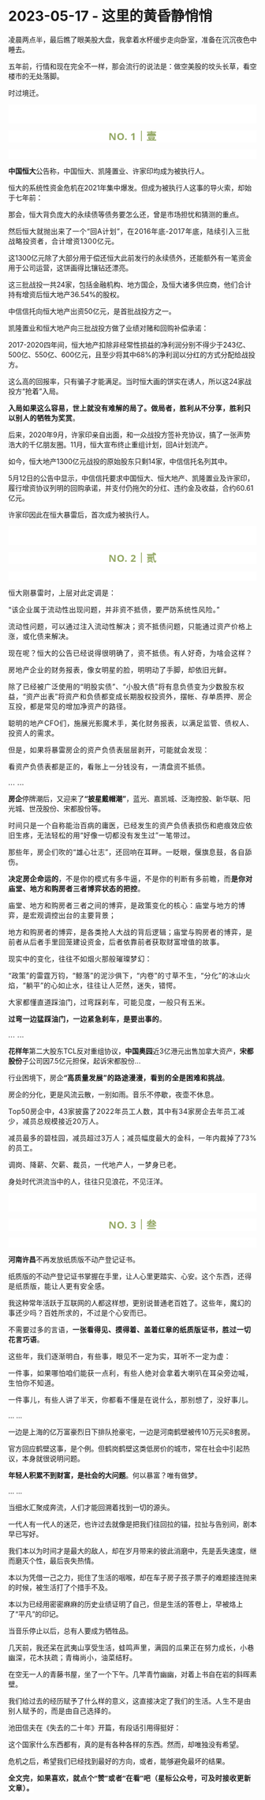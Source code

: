 # 2023-05-17 - 这里的黄昏静悄悄

<p style="visibility: visible;">凌晨两点半，最后瞧了眼美股大盘，我拿着水杯缓步走向卧室，准备在沉沉夜色中睡去。</p><p style="visibility: visible;">五年前，行情和现在完全不一样，那会流行的说法是：做空美股的坟头长草，看空楼市的无处落脚。</p><p style="visibility: visible;">时过境迁。</p><p style="outline: 0px;font-family: system-ui, -apple-system, BlinkMacSystemFont, &quot;Helvetica Neue&quot;, &quot;PingFang SC&quot;, &quot;Hiragino Sans GB&quot;, &quot;Microsoft YaHei UI&quot;, &quot;Microsoft YaHei&quot;, Arial, sans-serif;letter-spacing: 0.544px;white-space: normal;background-color: rgb(255, 255, 255);visibility: visible;"><br style="outline: 0px;visibility: visible;"><br style="outline: 0px;visibility: visible;"></p><p style="outline: 0px;letter-spacing: 0.544px;white-space: normal;color: rgb(34, 34, 34);font-family: -apple-system-font, system-ui, &quot;Helvetica Neue&quot;, &quot;PingFang SC&quot;, &quot;Hiragino Sans GB&quot;, &quot;Microsoft YaHei UI&quot;, &quot;Microsoft YaHei&quot;, Arial, sans-serif;background-color: rgb(255, 255, 255);text-align: center;visibility: visible;"><span style="outline: 0px;font-weight: bold;line-height: 25px;color: rgb(149, 169, 103);font-size: 20px;visibility: visible;">NO. 1｜壹</span></p><p style="outline: 0px;letter-spacing: 0.544px;white-space: normal;color: rgb(34, 34, 34);font-family: -apple-system-font, system-ui, &quot;Helvetica Neue&quot;, &quot;PingFang SC&quot;, &quot;Hiragino Sans GB&quot;, &quot;Microsoft YaHei UI&quot;, &quot;Microsoft YaHei&quot;, Arial, sans-serif;background-color: rgb(255, 255, 255);text-align: center;visibility: visible;"><br style="outline: 0px;visibility: visible;"></p><p style="visibility: visible;"><strong style="visibility: visible;">中国恒大</strong>公告称，中国恒大、凯隆置业、许家印均成为被执行人。<br style="visibility: visible;"></p><p style="visibility: visible;">恒大的系统性资金危机在2021年集中爆发。但成为被执行人这事的导火索，却始于七年前：</p><p style="visibility: visible;">那会，恒大背负庞大的永续债等债务要怎么还，曾是市场担忧和猜测的重点。</p><p style="visibility: visible;">然后<span style="letter-spacing: 0.578px; visibility: visible;">恒大就抛出来了一个“回A计划”，在2016年底-2017年底，陆续引入三批战略投资者</span><span style="letter-spacing: 0.578px; visibility: visible;">，合计增资1300亿元。</span><br style="visibility: visible;"></p><p style="visibility: visible;">这1300亿元除了大部分用于偿还恒大此前发行的永续债外，还能额外有一笔资金用于公司运营，这饼画得比镶钻还漂亮。</p><p style="visibility: visible;">这三批战投一共24家，包括金融机构、地方国企，及恒大诸多供应商，他们合计持有增资后恒大地产36.54%的股权。</p><p style="visibility: visible;">中信信托向恒大地产出资50亿元，是首批战投方之一。<br style="visibility: visible;"></p><p style="visibility: visible;">凯隆置业和恒大地产向三批战投方做了业绩对赌和回购补偿承诺：</p><p style="visibility: visible;">2017-2020四年间，恒大地产扣除非经常性损益的净利润分别不得少于243亿、500亿、550亿、600亿元，且至少将其中68%的净利润以分红的方式分配给战投方。<br style="visibility: visible;"></p><p style="visibility: visible;">这么高的回报率，只有骗子才能满足。当时恒大画的饼实在诱人，所以这24家战投方“抢着”入局。<br style="visibility: visible;"></p><p style="visibility: visible;"><strong style="visibility: visible;"><span style="letter-spacing: 0.034em; visibility: visible;">入局如果这么容易，世上就没有难解的局了。做局者，</span><span style="letter-spacing: 0.034em; visibility: visible;">胜利从不分享，胜利只以别人的牺牲为奖赏</span></strong><span style="letter-spacing: 0.034em; visibility: visible;">。</span></p><p>后来，2020年9月，许家印亲自出面，和一众战投方签补充协议，搞了一张声势浩大的千亿朋友圈。11月，恒大宣布终止重组计划，回A计划流产。<br></p><p>如今，恒大地产1300亿元战投的原始股东只剩14家，中信信托名列其中。<br></p><p>5月12日的公告中显示，中信信托要求中国恒大、恒大地产、凯隆置业及许家印，履行增资协议列明的回购承诺，并支付仍拖欠的分红、违约金及收益，合约60.61亿元。<br></p><p>许家印因此在恒大暴雷后，首次成为被执行人。<span style="letter-spacing: 0.034em;"></span></p><p style="outline: 0px;font-family: system-ui, -apple-system, BlinkMacSystemFont, &quot;Helvetica Neue&quot;, &quot;PingFang SC&quot;, &quot;Hiragino Sans GB&quot;, &quot;Microsoft YaHei UI&quot;, &quot;Microsoft YaHei&quot;, Arial, sans-serif;letter-spacing: 0.544px;white-space: normal;background-color: rgb(255, 255, 255);visibility: visible;"><br style="outline: 0px;visibility: visible;"><br style="outline: 0px;visibility: visible;"></p><p style="outline: 0px;letter-spacing: 0.544px;white-space: normal;color: rgb(34, 34, 34);font-family: -apple-system-font, system-ui, &quot;Helvetica Neue&quot;, &quot;PingFang SC&quot;, &quot;Hiragino Sans GB&quot;, &quot;Microsoft YaHei UI&quot;, &quot;Microsoft YaHei&quot;, Arial, sans-serif;background-color: rgb(255, 255, 255);text-align: center;visibility: visible;"><span style="outline: 0px;font-weight: bold;line-height: 25px;color: rgb(149, 169, 103);font-size: 20px;visibility: visible;">NO. 2｜贰</span></p><p style="outline: 0px;letter-spacing: 0.544px;white-space: normal;color: rgb(34, 34, 34);font-family: -apple-system-font, system-ui, &quot;Helvetica Neue&quot;, &quot;PingFang SC&quot;, &quot;Hiragino Sans GB&quot;, &quot;Microsoft YaHei UI&quot;, &quot;Microsoft YaHei&quot;, Arial, sans-serif;background-color: rgb(255, 255, 255);text-align: center;visibility: visible;"><br style="outline: 0px;visibility: visible;"></p><p style="letter-spacing: 0.578px;white-space: normal;">恒大刚暴雷时，上层对此定调是：</p><p style="letter-spacing: 0.578px;white-space: normal;">“该企业属于流动性出现问题，并非资不抵债，要严防系统性风险。”</p><p style="letter-spacing: 0.578px;white-space: normal;">流动性问题，可以通过注入流动性解决；资不抵债问题，只能通过资产价格上涨，或化债来解决。</p><p style="letter-spacing: 0.578px;white-space: normal;">现在呢？恒大的公告已经说得很明确了，资不抵债。有人好奇，为啥会这样？<br></p><p style="letter-spacing: 0.578px;white-space: normal;">房地产企业的财务报表，像女明星的脸，明明动了手脚，却依旧光鲜。</p><p style="letter-spacing: 0.578px;white-space: normal;">除了已经被广泛使用的“明股实债”、“小股大债”将有息负债变为少数股东权益，“资产出表”将资产和负债都变成长期股权投资外，摆帐、存单质押、房企互投，都是常见的增加净资产的路径。</p><p style="letter-spacing: 0.578px;white-space: normal;">聪明的地产CFO们，施展光影魔术手，美化财务报表，以满足监管、债权人、投资人的需求。</p><p style="letter-spacing: 0.578px;white-space: normal;">但是，如果将暴雷房企的资产负债表层层剥开，可能就会发现：</p><p style="letter-spacing: 0.578px;white-space: normal;">看资产负债表都是正的，看账上一分钱没有，一清盘资不抵债。</p><p style="letter-spacing: 0.578px;white-space: normal;">... ...<br></p><p><strong>房企</strong>停牌潮后，又迎来了<strong>“披星戴帽潮”</strong>，蓝光、嘉凯城、泛海控股、新华联、阳光城、世茂股份、宋都股份等。</p><p><span style="letter-spacing: 0.578px;">时间只是一个自称能治百病的庸医，已经发生的资产负债表损伤和疤痕效应依旧生疼，无法轻松的用“好像一切都没有发生过”一笔带过。</span></p><p><span style="letter-spacing: 0.578px;">那些年，房企们吹的“雄心壮志”，还回响在耳畔。一眨眼，偃旗息鼓，各自舔伤。</span></p><p style="letter-spacing: 0.578px;white-space: normal;"><strong>决定房企命运的</strong>，不是你的模式有多牛逼，不是你的判断有多前瞻，而<strong>是你对庙堂、地方和购房者三者博弈状态的把控</strong>。</p><p style="letter-spacing: 0.578px;white-space: normal;">庙堂、地方和购房者三者之间的博弈，是政策变化的核心：<span style="letter-spacing: 0.578px;">庙堂与地方的博弈，是宏观调控出台的主要背景；</span></p><p style="letter-spacing: 0.578px;white-space: normal;"><span style="letter-spacing: 0.578px;"></span><span style="letter-spacing: 0.578px;">地方和购房者的博弈，是各类抢人大战的背后逻辑；</span><span style="letter-spacing: 0.578px;">庙堂与购房者的博弈，是前者从后者手里回笼建设资金，后者依靠前者获取财富增值的故事。</span></p><p style="letter-spacing: 0.578px;white-space: normal;">现实中的变化，往往不如烟火那般璀璨梦幻：</p><p style="letter-spacing: 0.578px;white-space: normal;">“政策”的雷霆万钧，“鲸落”的泥沙俱下，“内卷”的寸草不生，“分化”的冰山火焰，“躺平”的心如止水，往往让人茫然，迷失，错愕。</p><p style="letter-spacing: 0.578px;white-space: normal;">大家都懂直道踩油门，过弯踩刹车，可能见度，一般只有五米。</p><p style="letter-spacing: 0.578px;white-space: normal;"><strong>过弯一边猛踩油门，一边紧急刹车，是要出事的</strong>。</p><p style="letter-spacing: 0.578px;white-space: normal;">... ...<br></p><p><strong>花样年</strong>第二大股东TCL反对重组协议，<strong>中国奥园</strong>近3亿港元出售加拿大资产，<strong>宋都股份</strong>子公司因7.5亿元担保，起诉宋都股份...<br></p><p>行业困境下，房企<strong>“<span style="letter-spacing: 0.578px;">高质量发展”的路途漫漫，看到的全是困难和挑战</span></strong><span style="letter-spacing: 0.578px;">。</span><br></p><p>房企的分化，更是风流云散，一别如雨。<span style="letter-spacing: 0.034em;">音乐不停歇，夜壶不休息。</span></p><p><span style="letter-spacing: 0.034em;">Top50房企中，43家披露了2022年员工人数，其中有34家房企去年员工减少，减员总规模接近20万人。</span></p><p><span style="letter-spacing: 0.034em;">减员最多的碧桂园，减员超过3万人；减员幅度最大的金科，一年内裁掉了73%的员工。</span><br></p><p><span style="letter-spacing: 0.578px;">调岗、降薪、欠薪、裁员，一代地产</span><span style="letter-spacing: 0.578px;">人，一梦身已老。</span></p><p><span style="letter-spacing: 0.578px;"></span>身处时代洪流当中的人，往往只见浪花，不见汪洋。</p><p style="outline: 0px;font-family: system-ui, -apple-system, BlinkMacSystemFont, &quot;Helvetica Neue&quot;, &quot;PingFang SC&quot;, &quot;Hiragino Sans GB&quot;, &quot;Microsoft YaHei UI&quot;, &quot;Microsoft YaHei&quot;, Arial, sans-serif;letter-spacing: 0.544px;white-space: normal;background-color: rgb(255, 255, 255);visibility: visible;"><br style="outline: 0px;visibility: visible;"><br style="outline: 0px;visibility: visible;"></p><p style="outline: 0px;letter-spacing: 0.544px;white-space: normal;color: rgb(34, 34, 34);font-family: -apple-system-font, system-ui, &quot;Helvetica Neue&quot;, &quot;PingFang SC&quot;, &quot;Hiragino Sans GB&quot;, &quot;Microsoft YaHei UI&quot;, &quot;Microsoft YaHei&quot;, Arial, sans-serif;background-color: rgb(255, 255, 255);text-align: center;visibility: visible;"><span style="outline: 0px;font-weight: bold;line-height: 25px;color: rgb(149, 169, 103);font-size: 20px;visibility: visible;">NO. 3｜叁</span></p><p style="outline: 0px;letter-spacing: 0.544px;white-space: normal;color: rgb(34, 34, 34);font-family: -apple-system-font, system-ui, &quot;Helvetica Neue&quot;, &quot;PingFang SC&quot;, &quot;Hiragino Sans GB&quot;, &quot;Microsoft YaHei UI&quot;, &quot;Microsoft YaHei&quot;, Arial, sans-serif;background-color: rgb(255, 255, 255);text-align: center;visibility: visible;"><br style="outline: 0px;visibility: visible;"></p><p><strong>河南许昌</strong>不再发放纸质版不动产登记证书。</p><p>纸质版的不动产登记证书掌握在手里，让人心里更踏实、心安。<span style="letter-spacing: 0.578px;">这个东西，还得是纸质版，能让人更有安全感。</span></p><p>我这种常年活跃于互联网的人都这样想，更别说普通老百姓了。<span style="letter-spacing: 0.034em;">这些年，魔幻的事还少吗？</span><span style="letter-spacing: 0.034em;">百姓所求的，不过是个心安而已。</span></p><p><span style="letter-spacing: 0.034em;">不需要过多的</span><span style="letter-spacing: 0.034em;">言语，</span><strong><span style="letter-spacing: 0.034em;">一张看得见、摸得着、盖着</span><span style="letter-spacing: 0.034em;">红章的</span><span style="letter-spacing: 0.034em;">纸质版证书，</span><span style="letter-spacing: 0.034em;">胜过</span><span style="letter-spacing: 0.034em;">一切花言巧语</span></strong><span style="letter-spacing: 0.034em;">。</span></p><p style="letter-spacing: 0.578px;white-space: normal;">这些年，我们逐渐明白，有些事，眼见不一定为实，耳听不一定为虚：</p><p style="letter-spacing: 0.578px;white-space: normal;">一件事，如果哪怕咱们能获一点利，有些人绝对会拿着大喇叭在耳朵旁边喊，生怕你不知道。</p><p style="letter-spacing: 0.578px;white-space: normal;">一件事儿，有些人讲了半天，你都看不懂是在说什么，那别想了，没好事儿。</p><p>... ...<br></p><p>一边是上海的亿万富豪烈日下排队抢豪宅，一边是河南鹤壁被传10万元买8套房。</p><p>官方回应鹤壁这事，是个例。但鹤岗鹤壁这类低房价的城市，常在社会中引起热议，本身就很说明问题。<br></p><p><strong>年轻人积累不到财富，是社会的大问题</strong>。何以暴富？唯有做梦。</p><p>... ...</p><p>当细水汇聚成奔流，人们才能回溯着找到一切的源头。</p><p>一代人有一代人的迷茫，也许过去就像是把我们往回拉的锚，拉扯与告别间，剧本早已写好。</p><p>我们本以为时间才是最大的敌人，却在岁月带来的彼此消磨中，先是丢失速度，继而磨灭个性，最后丧失热情。</p><p>本以为凭借一己之力，扼住了生活的咽喉，却在车子房子孩子票子的难题接连抛来的时候，被生活打了个措手不及。</p><p>本以为已经用密密麻麻的历史业绩证明了自己，但是生活的答卷上，早被烙上了“平凡”的印记。</p><p>当音乐停止以后，总有人要成为牺牲品。</p><p>几天前，我还呆在武夷山享受生活，<span style="letter-spacing: 0.034em;">蛙鸣声里，满园的瓜果正在努力成长，</span><span style="letter-spacing: 0.034em;">小巷幽深，花木扶疏；</span><span style="letter-spacing: 0.034em;">青梅尚小，油菜结籽。</span></p><p>在空无一人的青藤书屋，坐了一个下午。几竿青竹幽幽，对着上书自在岩的斜晖素壁。<span style="letter-spacing: 0.034em;"></span></p><p>我们给过去的经历赋予了什么样的意义，这直接决定了我们的生活。<span style="letter-spacing: 0.034em;">人生不是由别人赋予的，而是由自己选择的。</span></p><p>池田信夫在《失去的二十年》开篇，有段话引用得挺好：</p><p>这个国家什么东西都有，真的是有各种各样的东西。然而，却唯独没有希望。</p><p>危机之后，希望我们已经找到最好的方向，或者，能够避免最坏的结果。</p><p style="margin-bottom: 0px;"><strong style="outline: 0px;font-family: system-ui, -apple-system, BlinkMacSystemFont, &quot;Helvetica Neue&quot;, &quot;PingFang SC&quot;, &quot;Hiragino Sans GB&quot;, &quot;Microsoft YaHei UI&quot;, &quot;Microsoft YaHei&quot;, Arial, sans-serif;letter-spacing: 0.544px;white-space: normal;background-color: rgb(255, 255, 255);color: rgb(34, 34, 34);font-size: 16px;"><span style="outline: 0px;font-size: 14px;">全文完，如果喜欢，就点个“赞”或者“在看”吧（星标公众号，可及时接收更新文章）。</span></strong></p><p style="display: none;"><mp-style-type data-value="3"></mp-style-type></p>